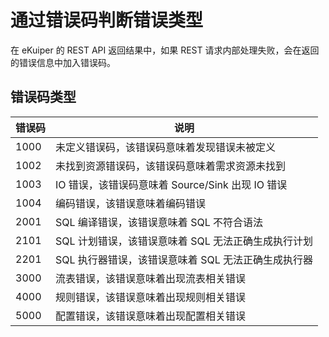 # 通过错误码判断错误类型

在 eKuiper 的 REST API 返回结果中，如果 REST 请求内部处理失败，会在返回的错误信息中加入错误码。

## 错误码类型

| 错误码                |  说明                                          |
|----------------------|---------------------------------------------------|
| 1000                 | 未定义错误码，该错误码意味着发现错误未被定义             |
| 1002                 | 未找到资源错误码，该错误码意味着需求资源未找到           |
| 1003                 | IO 错误，该错误码意味着 Source/Sink 出现 IO 错误      |
| 1004                 | 编码错误，该错误意味着编码错误                         |
| 2001                 | SQL 编译错误，该错误意味着 SQL 不符合语法              |
| 2101                 | SQL 计划错误，该错误意味着 SQL 无法正确生成执行计划      |
| 2201                 | SQL 执行器错误，该错误意味着 SQL 无法正确生成执行器       |
| 3000                 | 流表错误，该错误意味着出现流表相关错误                   |
| 4000                 | 规则错误，该错误意味着出现规则相关错误                   |
| 5000                 | 配置错误，该错误意味着出现配置相关错误                   |
